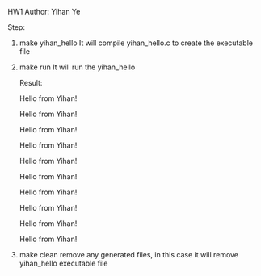 HW1
Author: Yihan Ye

Step:
1. make yihan_hello
    It will compile yihan_hello.c to create the executable file

2. make run
    It will run the yihan_hello
    
    Result:

    Hello from Yihan! 

    Hello from Yihan! 

    Hello from Yihan! 

    Hello from Yihan! 
    
    Hello from Yihan! 
    
    Hello from Yihan! 
    
    Hello from Yihan! 
    
    Hello from Yihan! 
    
    Hello from Yihan! 
    
    Hello from Yihan! 
    
3. make clean
    remove any generated files, in this case it will remove yihan_hello executable file